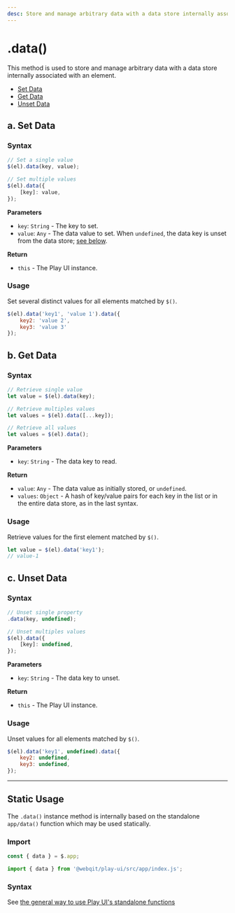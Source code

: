 ```yaml
---
desc: Store and manage arbitrary data with a data store internally associated with an element.
---
```

# .data\(\)

This method is used to store and manage arbitrary data with a data store internally associated with an element.

+ [Set Data](#a-set-data)
+ [Get Data](#b-get-data)
+ [Unset Data](#c-unset-data)

## a. Set Data

### Syntax

```js
// Set a single value
$(el).data(key, value);

// Set multiple values
$(el).data({
    [key]: value,
});
```

**Parameters**

+ `key`: `String` - The key to set.
+ `value`: `Any` - The data value to set. When `undefined`, the data key is unset from the data store; [see below](#unset-data).

**Return**

+ `this` - The Play UI instance.

### Usage

Set several distinct values for all elements matched by `$()`.

```js
$(el).data('key1', 'value 1').data({
    key2: 'value 2',
    key3: 'value 3'
});
```

## b. Get Data

### Syntax

```js
// Retrieve single value
let value = $(el).data(key);

// Retrieve multiples values
let values = $(el).data([...key]);

// Retrieve all values
let values = $(el).data();
```

**Parameters**

+ `key`: `String` - The data key to read.

**Return**

+ `value`: `Any` - The data value as initially stored, or `undefined`.
+ `values`: `Object` - A hash of key/value pairs for each key in the list or in the entire data store, as in the last syntax.

### Usage

Retrieve values for the first element matched by `$()`.

```js
let value = $(el).data('key1');
// value-1
```

## c. Unset Data

### Syntax

```js
// Unset single property
.data(key, undefined);

// Unset multiples values
$(el).data({
    [key]: undefined,
});
```

**Parameters**

+ `key`: `String` - The data key to unset.

**Return**

+ `this` - The Play UI instance.

### Usage

Unset values for all elements matched by `$()`.

```js
$(el).data('key1', undefined).data({
    key2: undefined,
    key3: undefined,
});
```

------

## Static Usage

The `.data()` instance method is internally based on the standalone `app/data()` function which may be used statically.

### Import

```js
const { data } = $.app;
```
```js
import { data } from '@webqit/play-ui/src/app/index.js';
```

### Syntax

See [the general way to use Play UI's standalone functions](../../../quickstart#use-as-descrete-utilities)